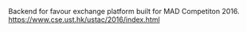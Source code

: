 Backend for favour exchange platform built for MAD Competiton 2016. 
https://www.cse.ust.hk/ustac/2016/index.html